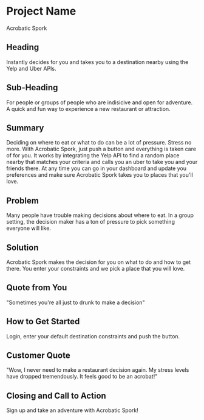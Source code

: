 # Project Name #
  Acrobatic Spork

## Heading ##
  Instantly decides for you and takes you to a destination nearby using the Yelp and Uber APIs.

## Sub-Heading ##
  For people or groups of people who are indisicive and open for adventure. A quick and fun way to experience a new restaurant or attraction.

## Summary ##
  Deciding on where to eat or what to do can be a lot of pressure. Stress no more. With Acrobatic Spork, just push a button and everything is taken care of for you. It works by integrating the Yelp API to find a random place nearby that matches your criteria and calls you an uber to take you and your friends there. At any time you can go in your dashboard and update you preferences and make sure Acrobatic Spork takes you to places that you'll love. 

## Problem ##
  Many people have trouble making decisions about where to eat. In a group setting, the decision maker has a ton of pressure to pick something everyone will like.

## Solution ##
  Acrobatic Spork makes the decision for you on what to do and how to get there. You enter your constraints and we pick a place that you will love.

## Quote from You ##
  "Sometimes you're all just to drunk to make a decision"

## How to Get Started ##
  Login, enter your default destination constraints and push the button.

## Customer Quote ##
  "Wow, I never need to make a restaurant decision again. My stress levels have dropped tremendously. It feels good to be an acrobat!"

## Closing and Call to Action ##
  Sign up and take an adventure with Acrobatic Spork!
